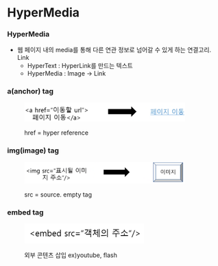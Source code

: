 # HyperMedia

### HyperMedia

* 웹 페이지 내의 media를 통해 다른 연관 정보로 넘어갈 수 있게 하는 연결고리. Link
  * HyperText : HyperLink를 만드는 텍스트
  * HyperMedia : Image -> Link

### a(anchor) tag

<div align="left"><figure><img src="../../../../.gitbook/assets/image (1) (1) (1) (1) (1) (1) (1) (1) (1).png" alt="" width="375"><figcaption><p>href = hyper reference</p></figcaption></figure></div>

### img(image) tag

<div align="left"><figure><img src="../../../../.gitbook/assets/image (1) (1) (1) (1) (1) (1) (1) (1) (1) (1).png" alt="" width="375"><figcaption><p>src = source. empty tag</p></figcaption></figure></div>

### embed tag

<div align="left"><figure><img src="../../../../.gitbook/assets/image (2) (1) (1) (1) (1).png" alt="" width="279"><figcaption><p>외부 콘텐츠 삽입 ex)youtube, flash</p></figcaption></figure></div>


